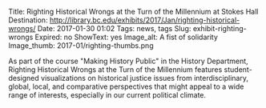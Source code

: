 Title: Righting Historical Wrongs at the Turn of the Millennium at Stokes Hall 
Destination: http://library.bc.edu/exhibits/2017/Jan/righting-historical-wrongs/
Date: 2017-01-30 01:02
Tags: news, tags 
Slug: exhibit-righting-wrongs
Expired: no
ShowText: yes
Image_alt: A fist of solidarity
Image_thumb: 2017-01/righting-thumbs.png

As part of the course "Making History Public" in the History Department, Righting Historical Wrongs at the Turn of the Millennium features student-designed visualizations on historical justice issues from interdisciplinary, global, local, and comparative perspectives that might appeal to a wide range of interests, especially in our current political climate.